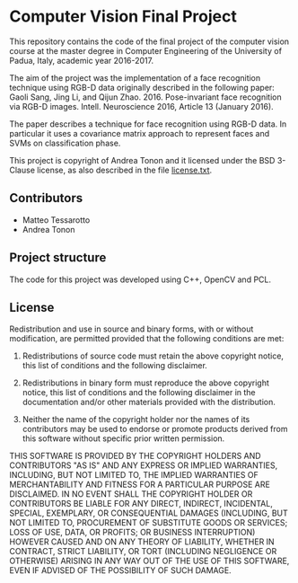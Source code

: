# Computer Vision Final Project #

This repository contains the code of the final project of the computer vision course at the master degree in Computer Engineering of the University of Padua, Italy, academic year 2016-2017.

The aim of the project was the implementation of a face recognition technique using RGB-D data originally described in the following paper: 
Gaoli Sang, Jing Li, and Qijun Zhao. 2016. Pose-invariant face recognition via RGB-D images. Intell. Neuroscience 2016, Article 13 (January 2016).

The paper describes a technique for face recognition using RGB-D data.
In particular it uses a covariance matrix approach to represent faces and SVMs on classification phase.

This project is copyright of Andrea Tonon and it licensed under the BSD 3-Clause license, as also described in the file [license.txt](license.txt).

## Contributors ##

* Matteo Tessarotto
* Andrea Tonon

## Project structure ##

The code for this project was developed using C++, OpenCV and PCL.

## License

Redistribution and use in source and binary forms, with or without modification, are permitted provided that the following conditions are met:

1. Redistributions of source code must retain the above copyright notice, this list of conditions and the following disclaimer.

2. Redistributions in binary form must reproduce the above copyright notice, this list of conditions and the following disclaimer in the documentation and/or other materials provided with the distribution.

3. Neither the name of the copyright holder nor the names of its contributors may be used to endorse or promote products derived from this software without specific prior written permission.

THIS SOFTWARE IS PROVIDED BY THE COPYRIGHT HOLDERS AND CONTRIBUTORS "AS IS" AND ANY EXPRESS OR IMPLIED WARRANTIES, INCLUDING, BUT NOT LIMITED TO, THE IMPLIED WARRANTIES OF MERCHANTABILITY AND FITNESS FOR A PARTICULAR PURPOSE ARE DISCLAIMED. IN NO EVENT SHALL THE COPYRIGHT HOLDER OR CONTRIBUTORS BE LIABLE FOR ANY DIRECT, INDIRECT, INCIDENTAL, SPECIAL, EXEMPLARY, OR CONSEQUENTIAL DAMAGES (INCLUDING, BUT NOT LIMITED TO, PROCUREMENT OF SUBSTITUTE GOODS OR SERVICES; LOSS OF USE, DATA, OR PROFITS; OR BUSINESS INTERRUPTION) HOWEVER CAUSED AND ON ANY THEORY OF LIABILITY, WHETHER IN CONTRACT, STRICT LIABILITY, OR TORT (INCLUDING NEGLIGENCE OR OTHERWISE) ARISING IN ANY WAY OUT OF THE USE OF THIS SOFTWARE, EVEN IF ADVISED OF THE POSSIBILITY OF SUCH DAMAGE.

